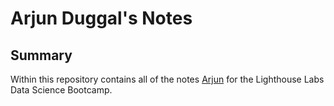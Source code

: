# Arjun Duggal's Notes

## Summary 

Within this repository contains all of the notes [Arjun](https://github.com/ArjD13/LHL_notes) for the Lighthouse Labs Data Science Bootcamp.

